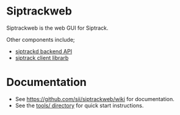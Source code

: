 # Siptrackweb

Siptrackweb is the web GUI for Siptrack. 

Other components include;

* [siptrackd backend API](https://github.com/sii/siptrackd)
* [siptrack client librarb](https://github.com/sii/siptrack)

# Documentation

* See https://github.com/sii/siptrackweb/wiki for documentation.
* See the [tools/ directory](tools/) for quick start instructions.
